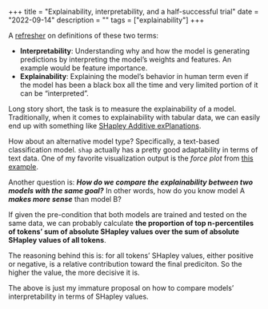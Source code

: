 +++
title = "Explainability, interpretability, and a half-successful trial"
date = "2022-09-14"
description = ""
tags = ["explainability"]
+++


A [refresher](https://docs.aws.amazon.com/whitepapers/latest/model-explainability-aws-ai-ml/interpretability-versus-explainability.html) on definitions of these two terms:

- **Interpretability**: Understanding why and how the model is generating predictions by interpreting the model’s weights and features. An example would be feature importance.
- **Explainability**: Explaining the model’s behavior in human term even if the model has been a black box all the time and very limited portion of it can be “interpreted”.

Long story short, the task is to measure the explainability of a model. Traditionally, when it comes to explainability with tabular data, we can easily end up with something like [SHapley Additive exPlanations](https://shap.readthedocs.io/en/latest/index.html).

How about an alternative model type? Specifically, a text-based classification model. `shap` actually has a pretty good adaptability in terms of text data. One of my favorite visualization output is the _force plot_  from [this example](https://shap.readthedocs.io/en/latest/example_notebooks/text_examples/sentiment_analysis/Positive%20vs.%20Negative%20Sentiment%20Classification.html).

Another question is: **_How do we compare the explainability between two models with the same goal?_** In other words, how do you know model A _**makes more sense**_ than model B?

If given the pre-condition that both models are trained and tested on the same data, we can probably calculate **the proportion of top n-percentiles of tokens’ sum of absolute SHapley values over the sum of absolute SHapley values of all tokens**.

 The reasoning behind this is: for all tokens’ SHapley values, either positive or negative, is a relative contribution toward the final prediciton. So the higher the value, the more decisive it is.

The above is just my immature proposal on how to compare models’ interpretability in terms of SHapley values.
